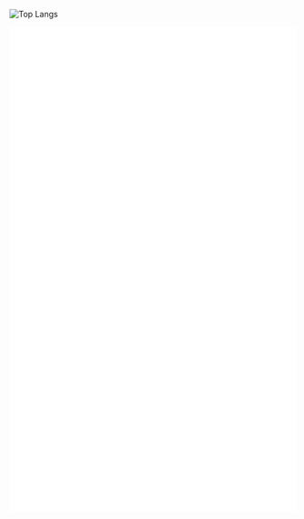 ![Top Langs](https://github-readme-stats-6zi6-gt7vr6iao-gyoumis-projects.vercel.app/api/top-langs/?username=Gyoumi)

![Metrics](./github-metrics.svg)
